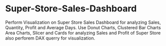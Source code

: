 # Super-Store-Sales-Dashboard
Perform Visualization on Super Store Sales Dashboard for analyzing Sales, Quantity, Profit and Average Days. Use Donut Charts, Clustered Bar Charts Area Charts, Slicer and Cards for analyzing Sales and Profit of Super Store also perforem DAX querry for visualization.

